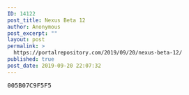 ```yaml
---
ID: 14122
post_title: Nexus Beta 12
author: Anonymous
post_excerpt: ""
layout: post
permalink: >
  https://portalrepository.com/2019/09/20/nexus-beta-12/
published: true
post_date: 2019-09-20 22:07:32
---
```

<pre>005B07C9F5F5</pre>